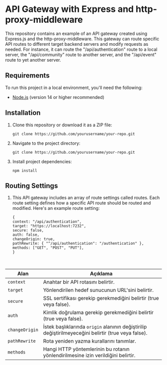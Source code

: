 # API Gateway with Express and http-proxy-middleware

This repository contains an example of an API gateway created using Express.js and the http-proxy-middleware. This gateway can route specific API routes to different target backend servers and modify requests as needed. For instance, it can route the "/api/authentication" route to a local server, the "/api/community" route to another server, and the "/api/event" route to yet another server.

## Requirements

To run this project in a local environment, you'll need the following:

- [Node.js](https://nodejs.org/) (version 14 or higher recommended)

## Installation

1. Clone this repository or download it as a ZIP file:

   ```shell
   git clone https://github.com/yourusername/your-repo.git
   
2. Navigate to the project directory:
   ```shell
   git clone https://github.com/yourusername/your-repo.git
3. Install project dependencies:
   ```shell
   npm install

## Routing Settings
1. This API gateway includes an array of route settings called routes. Each route setting defines how a specific API route should be routed and modified. Here's an example route setting:
   ```shell
   {
   context: "/api/authentication",
   target: "https://localhost:7232",
   secure: false,
   auth: false,
   changeOrigin: true,
   pathRewrite: { "^/api/authentication": "/authentication" },
   methods: ["GET", "POST", "PUT"],
   }
<br/>
   
| Alan           | Açıklama                                                           |
| ---------------|-------------------------------------------------------------------|
| `context`      | Anahtar bir API rotasını belirtir.                                |
| `target`       | Yönlendirilen hedef sunucunun URL'sini belirtir.                   |
| `secure`       | SSL sertifikası gerekip gerekmediğini belirtir (true veya false).  |
| `auth`         | Kimlik doğrulama gerekip gerekmediğini belirtir (true veya false). |
| `changeOrigin` | İstek başlıklarında `origin` alanının değiştirilip değiştirilmeyeceğini belirtir (true veya false). |
| `pathRewrite`  | Rota yeniden yazma kurallarını tanımlar.                           |
| `methods`      | Hangi HTTP yöntemlerinin bu rotanın yönlendirilmesine izin verildiğini belirtir. |




